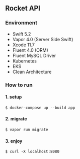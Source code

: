 ## Rocket API

### Environment

- Swift 5.2
- Vapor 4.0 (Server Side Swift)
- Xcode 11.7
- Fluent 4.0 (ORM)
- Fluent MySQL Driver
- Kubernetes
- EKS
- Clean Architecture

### How to run

#### 1. setup

```
$ docker-compose up --build app
```

#### 2. migrate

```
$ vapor run migrate
```

#### 3. enjoy

```
$ curl -X localhost:8080
```

